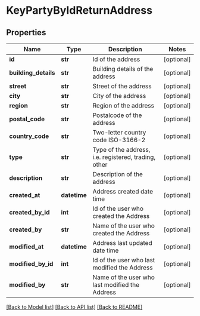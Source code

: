# KeyPartyByIdReturnAddress

## Properties
Name | Type | Description | Notes
------------ | ------------- | ------------- | -------------
**id** | **str** | Id of the address | [optional] 
**building_details** | **str** | Building details of the address | [optional] 
**street** | **str** | Street of the address | [optional] 
**city** | **str** | City of the address | [optional] 
**region** | **str** | Region of the address | [optional] 
**postal_code** | **str** | Postalcode of the address | [optional] 
**country_code** | **str** | Two-letter country code ISO-3166-2 | [optional] 
**type** | **str** | Type of the address, i.e. registered, trading, other | [optional] 
**description** | **str** | Description of the address | [optional] 
**created_at** | **datetime** | Address created date time | [optional] 
**created_by_id** | **int** | Id of the user who created the Address | [optional] 
**created_by** | **str** | Name of the user who created the Address | [optional] 
**modified_at** | **datetime** | Address last updated date time | [optional] 
**modified_by_id** | **int** | Id of the user who last modified the Address | [optional] 
**modified_by** | **str** | Name of the user who last modified the Address | [optional] 

[[Back to Model list]](../README.md#documentation-for-models) [[Back to API list]](../README.md#documentation-for-api-endpoints) [[Back to README]](../README.md)

